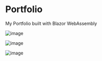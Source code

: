# Portfolio
My Portfolio built with Blazor WebAssembly

![image](https://user-images.githubusercontent.com/96789008/201218593-e936b8eb-a241-4ee7-a5d5-9bb96a002e4a.png)

![image](https://user-images.githubusercontent.com/96789008/201218798-81900c01-9004-4b37-9652-4dad55f53f95.png)

![image](https://user-images.githubusercontent.com/96789008/201218865-85a6df41-6623-44ae-b8c2-9580c9a3b9b3.png)
